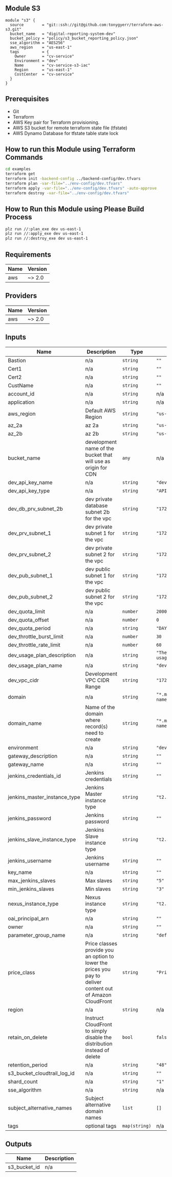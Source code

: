 ## Module S3
```hcl
module "s3" {
  source        = "git::ssh://git@github.com:tonygyerr/terraform-aws-s3.git"
  bucket_name   = "digital-reporting-system-dev"
  bucket_policy = "policy/s3_bucket_reporting_policy.json"
  sse_algorithm = "AES256"
  aws_region    = "us-east-1"
  tags          = {
    Owner       = "cv-service"
    Environment = "dev"
    Name        = "cv-service-s3-iac"
    Region      = "us-east-1"
    CostCenter  = "cv-service"
  }
}
```
## Prerequisites
- Git
- Terraform
- AWS Key pair for Terraform provisioning.
- AWS S3 bucket for remote terraform state file (tfstate)
- AWS Dynamo Database for tfstate table state lock 

## How to run this Module using Terraform Commands
```bash
cd examples
terraform get
terraform init -backend-config ../backend-config/dev.tfvars
terraform plan -var-file="../env-config/dev.tfvars"
terraform apply -var-file="../env-config/dev.tfvars" -auto-approve
terraform destroy -var-file="../env-config/dev.tfvars"
```
## How to Run this Module using Please Build Process
```bash
plz run //:plan_exe dev us-east-1
plz run //:apply_exe dev us-east-1
plz run //:destroy_exe dev us-east-1
```

## Requirements

| Name | Version |
|------|---------|
| aws | ~> 2.0 |

## Providers

| Name | Version |
|------|---------|
| aws | ~> 2.0 |

## Inputs

| Name | Description | Type | Default | Required |
|------|-------------|------|---------|:--------:|
| Bastion | n/a | `string` | `""` | no |
| Cert1 | n/a | `string` | `""` | no |
| Cert2 | n/a | `string` | `""` | no |
| CustName | n/a | `string` | `""` | no |
| account\_id | n/a | `string` | n/a | yes |
| application | n/a | `string` | n/a | yes |
| aws\_region | Default AWS Region | `string` | `"us-east-2"` | no |
| az\_2a | az 2a | `string` | `"us-east-2a"` | no |
| az\_2b | az 2b | `string` | `"us-east-2b"` | no |
| bucket\_name | development name of the bucket that will use as origin for CDN | `any` | n/a | yes |
| dev\_api\_key\_name | n/a | `string` | `"devApiKey"` | no |
| dev\_api\_key\_type | n/a | `string` | `"API_KEY"` | no |
| dev\_db\_prv\_subnet\_2b | dev private database subnet 2b for the vpc | `string` | `"172.16.5.0/24"` | no |
| dev\_prv\_subnet\_1 | dev private subnet 1 for the vpc | `string` | `"172.16.1.0/24"` | no |
| dev\_prv\_subnet\_2 | dev private subnet 2  for the vpc | `string` | `"172.16.3.0/24"` | no |
| dev\_pub\_subnet\_1 | dev public subnet 1 for the vpc | `string` | `"172.16.0.0/24"` | no |
| dev\_pub\_subnet\_2 | dev public subnet 2 for the vpc | `string` | `"172.16.2.0/24"` | no |
| dev\_quota\_limit | n/a | `number` | `2000` | no |
| dev\_quota\_offset | n/a | `number` | `0` | no |
| dev\_quota\_period | n/a | `string` | `"DAY"` | no |
| dev\_throttle\_burst\_limit | n/a | `number` | `30` | no |
| dev\_throttle\_rate\_limit | n/a | `number` | `60` | no |
| dev\_usage\_plan\_description | n/a | `string` | `"The default dev usage plan"` | no |
| dev\_usage\_plan\_name | n/a | `string` | `"dev Usage Plan"` | no |
| dev\_vpc\_cidr | Development VPC CIDR Range | `string` | `"172.16.0.0/16"` | no |
| domain | n/a | `string` | `"*.my-domain-name.com"` | no |
| domain\_name | Name of the domain where record(s) need to create | `string` | `"*.my-domain-name.com"` | no |
| environment | n/a | `string` | `"development"` | no |
| gateway\_description | n/a | `string` | `""` | no |
| gateway\_name | n/a | `string` | `""` | no |
| jenkins\_credentials\_id | Jenkins credentials | `string` | `""` | no |
| jenkins\_master\_instance\_type | Jenkins Master instance type | `string` | `"t2.large"` | no |
| jenkins\_password | Jenkins password | `string` | `""` | no |
| jenkins\_slave\_instance\_type | Jenkins Slave instance type | `string` | `"t2.micro"` | no |
| jenkins\_username | Jenkins username | `string` | `""` | no |
| key\_name | n/a | `string` | `""` | no |
| max\_jenkins\_slaves | Max slaves | `string` | `"5"` | no |
| min\_jenkins\_slaves | Min slaves | `string` | `"3"` | no |
| nexus\_instance\_type | Nexus instance type | `string` | `"t2.xlarge"` | no |
| oai\_principal\_arn | n/a | `string` | `""` | no |
| owner | n/a | `string` | `""` | no |
| parameter\_group\_name | n/a | `string` | `"default.redis2.8"` | no |
| price\_class | Price classes provide you an option to lower the prices you pay to deliver content out of Amazon CloudFront | `string` | `"PriceClass_100"` | no |
| region | n/a | `string` | n/a | yes |
| retain\_on\_delete | Instruct CloudFront to simply disable the distribution instead of delete | `bool` | `false` | no |
| retention\_period | n/a | `string` | `"48"` | no |
| s3\_bucket\_cloudtrail\_log\_id | n/a | `string` | `""` | no |
| shard\_count | n/a | `string` | `"1"` | no |
| sse\_algorithm | n/a | `string` | n/a | yes |
| subject\_alternative\_names | Subject alternative domain names | `list` | `[]` | no |
| tags | optional tags | `map(string)` | n/a | yes |

## Outputs

| Name | Description |
|------|-------------|
| s3\_bucket\_id | n/a |
